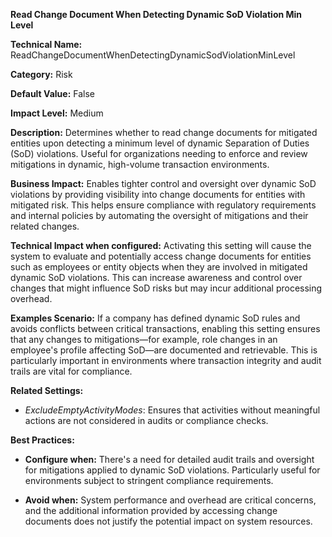 **Read Change Document When Detecting Dynamic SoD Violation Min Level**

**Technical Name:** ReadChangeDocumentWhenDetectingDynamicSodViolationMinLevel

**Category:** Risk

**Default Value:** False

**Impact Level:** Medium

**Description:** Determines whether to read change documents for mitigated entities upon detecting a minimum level of dynamic Separation of Duties (SoD) violations. Useful for organizations needing to enforce and review mitigations in dynamic, high-volume transaction environments.

**Business Impact:** Enables tighter control and oversight over dynamic SoD violations by providing visibility into change documents for entities with mitigated risk. This helps ensure compliance with regulatory requirements and internal policies by automating the oversight of mitigations and their related changes.

**Technical Impact when configured:** Activating this setting will cause the system to evaluate and potentially access change documents for entities such as employees or entity objects when they are involved in mitigated dynamic SoD violations. This can increase awareness and control over changes that might influence SoD risks but may incur additional processing overhead.

**Examples Scenario:** If a company has defined dynamic SoD rules and avoids conflicts between critical transactions, enabling this setting ensures that any changes to mitigations—for example, role changes in an employee's profile affecting SoD—are documented and retrievable. This is particularly important in environments where transaction integrity and audit trails are vital for compliance.

**Related Settings:** 

- *ExcludeEmptyActivityModes*: Ensures that activities without meaningful actions are not considered in audits or compliance checks.

**Best Practices:** 

- **Configure when:** There's a need for detailed audit trails and oversight for mitigations applied to dynamic SoD violations. Particularly useful for environments subject to stringent compliance requirements.
  
- **Avoid when:** System performance and overhead are critical concerns, and the additional information provided by accessing change documents does not justify the potential impact on system resources.